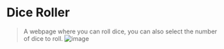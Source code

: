 # Dice Roller
> A webpage where you can roll dice, you can also select the number of dice to roll.
> ![image](https://github.com/user-attachments/assets/40d5677b-6865-414b-a5b7-95c7a2c9299b)
